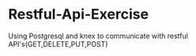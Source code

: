 # Restful-Api-Exercise
Using Postgresql and knex to communicate with restful API's(GET,DELETE,PUT,POST)
